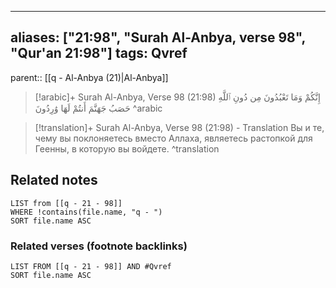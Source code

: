 
---
aliases: ["21:98", "Surah Al-Anbya, verse 98", "Qur'an 21:98"]
tags: Qvref
---

parent:: [[q - Al-Anbya (21)|Al-Anbya]]

> [!arabic]+ Surah Al-Anbya, Verse 98 (21:98)
> <span class="quran-arabic">إِنَّكُمْ وَمَا تَعْبُدُونَ مِن دُونِ ٱللَّهِ حَصَبُ جَهَنَّمَ أَنتُمْ لَهَا وَٰرِدُونَ</span>
^arabic

> [!translation]+ Surah Al-Anbya, Verse 98 (21:98) - Translation
> Вы и те, чему вы поклоняетесь вместо Аллаха, являетесь растопкой для Геенны, в которую вы войдете.
^translation



## Related notes
```dataview
LIST from [[q - 21 - 98]]
WHERE !contains(file.name, "q - ")
SORT file.name ASC
```

### Related verses (footnote backlinks)
```dataview
LIST FROM [[q - 21 - 98]] AND #Qvref
SORT file.name ASC
```

